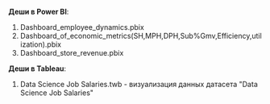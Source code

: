 **Деши в Power BI**: 
1) Dashboard_employee_dynamics.pbix
2) Dashboard_of_economic_metrics(SH,MPH,DPH,Sub%Gmv,Efficiency,utilization).pbix
3) Dashboard_store_revenue.pbix

**Деши в Tableau**:
1) Data Science Job Salaries.twb - визуализация данных датасета "Data Science Job Salaries"  
